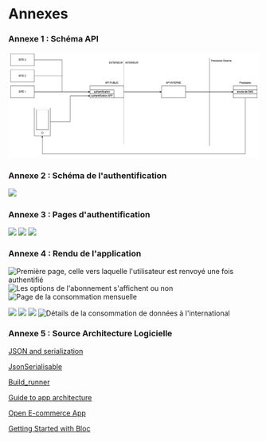 # Annexes

### Annexe 1 : Schéma API

![](<.gitbook/assets/Schema API.jpg>)

### Annexe 2 : Schéma de l'authentification

![](.gitbook/assets/Flutter\_app\_authentification.jpg)

### Annexe 3 : Pages d'authentification

![](.gitbook/assets/Screenshot\_V3\_1.jpg) ![](.gitbook/assets/Screenshot\_V3\_2.jpg) ![](.gitbook/assets/Screenshot\_V3\_3.jpg)

### Annexe 4 : Rendu de l'application <a href="#annexe_1" id="annexe_1"></a>

![Première page, celle vers laquelle l'utilisateur est renvoyé une fois authentifié](.gitbook/assets/Screenshot\_3.jpg) ![Les options de l'abonnement s'affichent ou non](.gitbook/assets/Screenshot\_4.jpg) ![Page de la consommation mensuelle](.gitbook/assets/Screenshot\_5.jpg)

![](.gitbook/assets/Screenshot\_6.jpg) ![](.gitbook/assets/Screenshot\_9.jpg) ![](.gitbook/assets/Screenshot\_7.jpg) ![Détails de la consommation de données à l'international](.gitbook/assets/Screenshot\_8.jpg)

### Annexe 5 : Source Architecture Logicielle <a href="#annexe-5" id="annexe-5"></a>

[JSON and serialization](https://docs.flutter.dev/development/data-and-backend/json)

[JsonSerialisable](https://pub.dev/packages/json\_serializable)

[Build\_runner](https://pub.dev/packages/build\_runner)

[Guide to app architecture](https://developer.android.com/topic/architecture)

[Open E-commerce App](https://github.com/4seer/openflutterecommerceapp)

[Getting Started with Bloc](https://bloclibrary.dev/#/gettingstarted)



